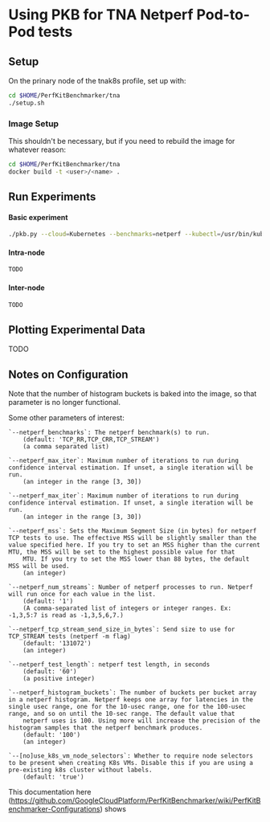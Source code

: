 # Using PKB for TNA Netperf Pod-to-Pod tests

## Setup
On the prinary node of the tnak8s profile, set up with:
```bash
cd $HOME/PerfKitBenchmarker/tna
./setup.sh
```

### Image Setup
This shouldn't be necessary, but if you need to rebuild the image for whatever reason:
```bash
cd $HOME/PerfKitBenchmarker/tna
docker build -t <user>/<name> .
```

## Run Experiments

#### Basic experiment
```bash
./pkb.py --cloud=Kubernetes --benchmarks=netperf --kubectl=/usr/bin/kubectl --kubeconfig=/users/hunhoffe/.kube/config --image=hunhoffe/pkb-netperf
```

#### Intra-node
```bash
TODO
```

#### Inter-node
```bash
TODO
```

## Plotting Experimental Data

TODO

## Notes on Configuration

Note that the number of histogram buckets is baked into the image, so that parameter is no longer functional.

Some other parameters of interest: 
```
`--netperf_benchmarks`: The netperf benchmark(s) to run.
    (default: 'TCP_RR,TCP_CRR,TCP_STREAM')
    (a comma separated list)

`--netperf_max_iter`: Maximum number of iterations to run during confidence interval estimation. If unset, a single iteration will be run.
    (an integer in the range [3, 30])

`--netperf_max_iter`: Maximum number of iterations to run during confidence interval estimation. If unset, a single iteration will be run.
    (an integer in the range [3, 30])

`--netperf_mss`: Sets the Maximum Segment Size (in bytes) for netperf TCP tests to use. The effective MSS will be slightly smaller than the value specified here. If you try to set an MSS higher than the current MTU, the MSS will be set to the highest possible value for that
    MTU. If you try to set the MSS lower than 88 bytes, the default MSS will be used.
    (an integer)

`--netperf_num_streams`: Number of netperf processes to run. Netperf will run once for each value in the list.
    (default: '1')
    (A comma-separated list of integers or integer ranges. Ex: -1,3,5:7 is read as -1,3,5,6,7.)

`--netperf_tcp_stream_send_size_in_bytes`: Send size to use for TCP_STREAM tests (netperf -m flag)
    (default: '131072')
    (an integer)

`--netperf_test_length`: netperf test length, in seconds
    (default: '60')
    (a positive integer)

`--netperf_histogram_buckets`: The number of buckets per bucket array in a netperf histogram. Netperf keeps one array for latencies in the single usec range, one for the 10-usec range, one for the 100-usec range, and so on until the 10-sec range. The default value that
    netperf uses is 100. Using more will increase the precision of the histogram samples that the netperf benchmark produces.
    (default: '100')
    (an integer)

`--[no]use_k8s_vm_node_selectors`: Whether to require node selectors to be present when creating K8s VMs. Disable this if you are using a pre-existing k8s cluster without labels.
    (default: 'true')
```

This documentation here (https://github.com/GoogleCloudPlatform/PerfKitBenchmarker/wiki/PerfKitBenchmarker-Configurations) shows 
